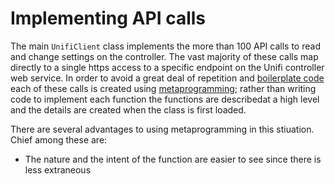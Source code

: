 # Implementing API calls

The  main `UnifiClient` class implements the more than 100 API calls to read and change settings on the controller. The vast majority of these calls map directly to a single https access to a specific endpoint on the Unifi controller web service. In order to avoid a great deal of repetition and [boilerplate code](https://en.wikipedia.org/wiki/Boilerplate_code) each of these calls is created using [metaprogramming](https://en.wikipedia.org/wiki/Metaprogramming); rather than writing code to implement each function the functions are describedat a high level and the details are created when the class is first loaded.

There are several advantages to using metaprogramming in this stiuation. Chief among these are:
* The nature and the intent of the function are easier to see since there is less extraneous 
